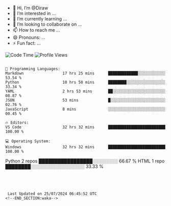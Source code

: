 - 👋 Hi, I’m @Diraw
- 👀 I’m interested in ...
- 🌱 I’m currently learning ...
- 💞️ I’m looking to collaborate on ...
- 📫 How to reach me ...
- 😄 Pronouns: ...
- ⚡ Fun fact: ...

<!---
Diraw/Diraw is a ✨ special ✨ repository because its `README.md` (this file) appears on your GitHub profile.
You can click the Preview link to take a look at your changes.
--->

<!--START_SECTION:waka-->
![Code Time](http://img.shields.io/badge/Code%20Time-44%20hrs%2051%20mins-blue) ![Profile Views](http://img.shields.io/badge/Profile%20Views-0-blue)

```text

💬 Programming Languages: 
Markdown                 17 hrs 25 mins      █████████████░░░░░░░░░░░░   53.54 % 
Python                   10 hrs 50 mins      ████████░░░░░░░░░░░░░░░░░   33.34 % 
YAML                     2 hrs 53 mins       ██░░░░░░░░░░░░░░░░░░░░░░░   08.87 % 
JSON                     53 mins             █░░░░░░░░░░░░░░░░░░░░░░░░   02.76 % 
JavaScript               8 mins              ░░░░░░░░░░░░░░░░░░░░░░░░░   00.45 % 

🔥 Editors: 
VS Code                  32 hrs 32 mins      █████████████████████████   100.00 % 

💻 Operating System: 
Windows                  32 hrs 32 mins      █████████████████████████   100.00 % 
```
Python                   2 repos             █████████████████░░░░░░░░   66.67 % 
HTML                     1 repo              ████████░░░░░░░░░░░░░░░░░   33.33 % 
```




 Last Updated on 25/07/2024 06:45:52 UTC
<!--END_SECTION:waka-->
